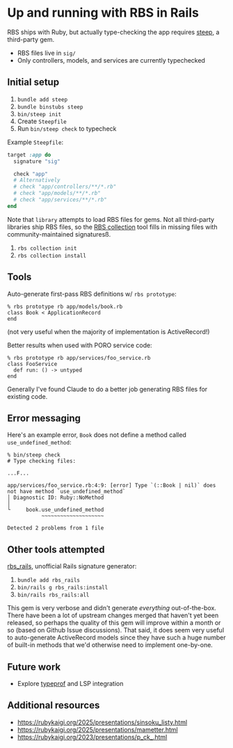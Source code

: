 # Up and running with RBS in Rails

RBS ships with Ruby, but actually type-checking the app requires
[steep](https://github.com/soutaro/steep), a third-party gem.

- RBS files live in `sig/`
- Only controllers, models, and services are currently typechecked

## Initial setup

1. `bundle add steep`
1. `bundle binstubs steep`
1. `bin/steep init`
1. Create `Steepfile`
1. Run `bin/steep check` to typecheck

Example `Steepfile`:

```rb
target :app do
  signature "sig"

  check "app"
  # Alternatively
  # check "app/controllers/**/*.rb"
  # check "app/models/**/*.rb"
  # check "app/services/**/*.rb"
end
```

Note that `library` attempts to load RBS files for gems. Not all third-party
libraries ship RBS files, so the [RBS
collection](https://github.com/soutaro/steep/blob/master/guides/src/gem-rbs-collection/gem-rbs-collection.md)
tool fills in missing files with community-maintained signaturesß.

1. `rbs collection init`
1. `rbs collection install`

## Tools

Auto-generate first-pass RBS definitions w/ `rbs prototype`:

```
% rbs prototype rb app/models/book.rb
class Book < ApplicationRecord
end
```

(not very useful when the majority of implementation is ActiveRecord!)

Better results when used with PORO service code:

```
% rbs prototype rb app/services/foo_service.rb
class FooService
  def run: () -> untyped
end
```

Generally I've found Claude to do a better job generating RBS files for existing
code.

## Error messaging

Here's an example error, `Book` does not define a method called
`use_undefined_method`:

```
% bin/steep check
# Type checking files:

...F...

app/services/foo_service.rb:4:9: [error] Type `(::Book | nil)` does not have method `use_undefined_method`
│ Diagnostic ID: Ruby::NoMethod
│
└     book.use_undefined_method
           ~~~~~~~~~~~~~~~~~~~~

Detected 2 problems from 1 file
```

## Other tools attempted

[rbs_rails](https://github.com/pocke/rbs_rails), unofficial Rails signature
generator:

1. `bundle add rbs_rails`
1. `bin/rails g rbs_rails:install`
1. `bin/rails rbs_rails:all`

This gem is very verbose and didn't generate _everything_ out-of-the-box. There
have been a lot of upstream changes merged that haven't yet been released, so
perhaps the quality of this gem will improve within a month or so (based on
Github Issue discussions). That said, it does seem very useful to auto-generate
ActiveRecord models since they have such a huge number of built-in methods that
we'd otherwise need to implement one-by-one.

## Future work

- Explore [typeprof](https://github.com/ruby/typeprof) and LSP integration

## Additional resources

- https://rubykaigi.org/2025/presentations/sinsoku_listy.html
- https://rubykaigi.org/2025/presentations/mametter.html
- https://rubykaigi.org/2023/presentations/p_ck_.html
